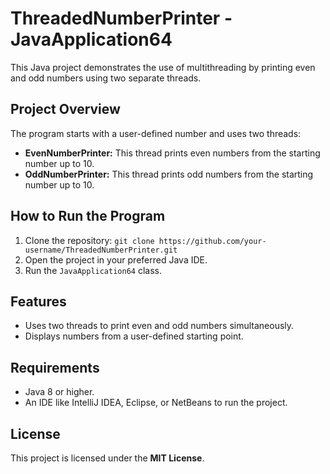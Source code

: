 <!DOCTYPE html>
<html>
<head>
    <title>ThreadedNumberPrinter - JavaApplication64</title>
</head>
<body>
    <h1>ThreadedNumberPrinter - JavaApplication64</h1>
    <p>This Java project demonstrates the use of multithreading by printing even and odd numbers using two separate threads.</p>

  <h2>Project Overview</h2>
    <p>The program starts with a user-defined number and uses two threads:</p>
    <ul>
        <li><strong>EvenNumberPrinter:</strong> This thread prints even numbers from the starting number up to 10.</li>
        <li><strong>OddNumberPrinter:</strong> This thread prints odd numbers from the starting number up to 10.</li>
    </ul>

  <h2>How to Run the Program</h2>
    <ol>
        <li>Clone the repository: <code>git clone https://github.com/your-username/ThreadedNumberPrinter.git</code></li>
        <li>Open the project in your preferred Java IDE.</li>
        <li>Run the <code>JavaApplication64</code> class.</li>
    </ol>

  <h2>Features</h2>
    <ul>
        <li>Uses two threads to print even and odd numbers simultaneously.</li>
        <li>Displays numbers from a user-defined starting point.</li>
    </ul>

  <h2>Requirements</h2>
    <ul>
        <li>Java 8 or higher.</li>
        <li>An IDE like IntelliJ IDEA, Eclipse, or NetBeans to run the project.</li>
    </ul>

  <h2>License</h2>
    <p>This project is licensed under the <strong>MIT License</strong>.</p>
</body>
</html>

